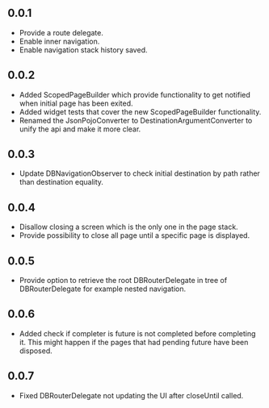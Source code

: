 ## 0.0.1

* Provide a route delegate.
* Enable inner navigation.
* Enable navigation stack history saved.

## 0.0.2

* Added ScopedPageBuilder which provide functionality to get notified when initial page has been exited.
* Added widget tests that cover the new ScopedPageBuilder functionality.
* Renamed the JsonPojoConverter to DestinationArgumentConverter to unify the api and make it more clear.

## 0.0.3

* Update DBNavigationObserver to check initial destination by path rather than destination equality.

## 0.0.4

* Disallow closing a screen which is the only one in the page stack.
* Provide possibility to close all page until a specific page is displayed.

## 0.0.5

* Provide option to retrieve the root DBRouterDelegate in tree of DBRouterDelegate for example nested navigation.

## 0.0.6

* Added check if completer is future is not completed before completing it. This might happen if the pages that had
  pending future have been disposed. 

## 0.0.7

* Fixed DBRouterDelegate not updating the UI after closeUntil called.